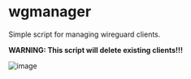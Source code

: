 # wgmanager

Simple script for managing wireguard clients.

**WARNING: This script will delete existing clients!!!**

![image](https://github.com/user-attachments/assets/78ce9f1b-67df-410a-8616-db94466cc150)
